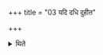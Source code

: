 +++
title = "03 यदि दधि दुहीत"

+++

<details><summary>थिते</summary>

यदि दधि दुहीत बार्हस्पत्यं शंसेत् ३
</details>
